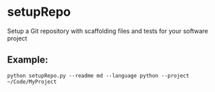 # setupRepo
Setup a Git repository with scaffolding files and tests for your software project

## Example:
```
python setupRepo.py --readme md --language python --project ~/Code/MyProject
```
